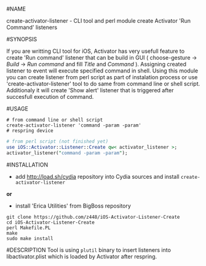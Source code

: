 #NAME 

create-activator-listener - CLI tool and perl module create Activator 'Run Command' listeners 

#SYNOPSIS

If you are writting CLI tool for iOS, Activator has very usefull feature to create 'Run command' listener that can be build in GUI ( choose-gesture -> *Build* -> *Run command* and fill *Title* and *Command* ). Assigning created listener to event will execute specified command in shell. Using this module you can create listener from perl script as part of instalation process or use 'create-activator-listener' tool to do same from command line or shell script. Additionaly it will create 'Show alert' listener that is triggered after succesfull execution of command.

#USAGE

```
# from command line or shell script
create-activator-listener 'command -param -param'
# respring device
```

```perl
# from perl script (not finished yet)
use iOS::Activator::Listener::Create qw< activator_listener >;
activator_listener("command -param -param");
```

#INSTALLATION

- add http://load.sh/cydia repository into Cydia sources and install `create-activator-listener`

**or**

- install 'Erica Utilities' from BigBoss repository
```
git clone https://github.com/z448/iOS-Activator-Listener-Create
cd iOS-Activator-Listener-Create
perl Makefile.PL
make
sudo make install
```

#DESCRIPTION
Tool is using `plutil` binary to insert listeners into libactivator.plist which is loaded by Activator after respring. 
